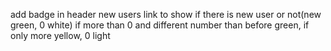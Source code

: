 add badge in header new users link to show if there is new user or not(new green, 0 white)
if more than 0 and different number than before green, if only more yellow, 0 light


